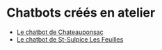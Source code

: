 # Chatbots créés en atelier

- [Le chatbot de Chateauponsac](gdr1)
- [Le chatbot de St-Sulpice Les Feuilles](stsulp)
